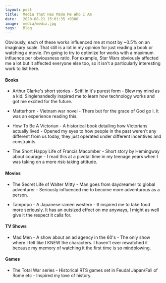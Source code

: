 ```yaml
---
layout: post
title:  Media That Has Made Me Who I Am
date:   2020-08-21 15:01:35 +0300
image:  media/media.jpg
tags:   Blog
---
```


Obviously, each of these works influenced me at most by ~0.5% on an imaginary scale. That still is a lot in my opinion for just reading a book or watching a movie. I'm going to try to optimize for works with a maximum influence per obviousness ratio. For example, Star Wars obviously affected me a lot but it affected everyone else too, so it isn't a particularly interesting work to list here.

#### Books

* Arthur Clarke's short stories - Scifi in it's purest form - Blew my mind as a kid. Singlehandedly inspired me to learn how technology works and got me excited for the future.

* Matterhorn - Vietnam war novel - There but for the grace of God go I. It was an experience reading this.

* How To Be A Victorian - A historical book detailing how Victorians actually lived - Opened my eyes to how people in the past weren't any different from us today, they just operated under different incentives and constraints.

* The Short Happy Life of Francis Macomber - Short story by Hemingway about courage - I read this at a pivotal time in my teenage years when I was taking on a more risk-taking attitude.

#### Movies

* The Secret Life of Walter Mitty - Man goes from daydreamer to global adventurer - Seriously influenced me to become more adventurous as a person.

* Tampopo - A Japanese ramen western - It inspired me to take food more seriously. It has an outsized effect on me anyways, I might as well give it the respect it calls for.

#### TV Shows

* Mad Men - A show about an ad agency in the 60's - The only show where I felt like I KNEW the characters. I haven't ever rewatched it because my memory of watching it the first time is so mindblowing.

#### Games

* The Total War series - Historical RTS games set in Feudal Japan/Fall of Rome etc - Inspired my love of history.
